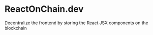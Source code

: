 # ReactOnChain.dev

Decentralize the frontend by storing the React JSX components on the blockchain
